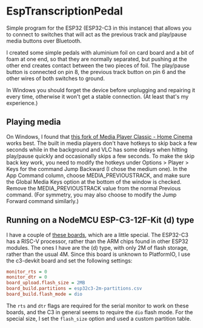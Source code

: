 # EspTranscriptionPedal

Simple program for the ESP32 (ESP32-C3 in this instance) that allows you to connect to switches that will act  as the previous track and play/pause media buttons over Bluetooth.

I created some simple pedals with aluminium foil on card board and a bit of foam at one end, so that they are normally separated, but pushing at the other end creates contact between the two pieces of foil. The play/pause button is connected on pin 8, the previous track button on pin 6 and the other wires of both switches to ground.

In Windows you should forget the device before unplugging and repairing it every time, otherwise it won't get a stable connection. (At least that's my experience.)

## Playing media

On Windows, I found that [this fork of Media Player Classic - Home Cinema](https://github.com/clsid2/mpc-hc/) works best. The built in media players don't have hotkeys to skip back a few seconds while in the background and VLC has some delays when hitting play/pause quickly and occasionally skips a few seconds. To make the skip back key work, you need to modify the hotkeys under Options > Player > Keys for the command Jump Backward (I chose the medium one). In the App Command column, choose MEDIA_PREVIOUSTRACK, and make sure the Global Media Keys option at the bottom of the window is checked. Remove the MEDIA_PREVIOUSTRACK value from the normal Previous command. (For symmetry, you may also choose to modify the Jump Forward command similarly.)

## Running on a NodeMCU ESP-C3-12F-Kit (d) type

I have a couple of [these boards](https://docs.ai-thinker.com/_media/esp32/docs/esp-c3-12f-kit-v1.0_specification.pdf), which are a little special. The ESP32-C3 has a RISC-V processor, rather than the ARM chips found in other ESP32 modules. The ones I have are the (d) type, with only 2M of flash storage, rather than the usual 4M. Since this board is unknown to PlatformIO, I use the c3-devkit board and set the following settings:

```ini
monitor_rts = 0
monitor_dtr = 0
board_upload.flash_size = 2MB
board_build.partitions = esp32c3-2m-partitions.csv
board_build.flash_mode = dio
```

The `rts` and `dtr` flags are required for the serial monitor to work on these boards, and the C3 in general seems to require the `dio` flash mode. For the special size, I set the `flash_size` option and used a custom partition table.